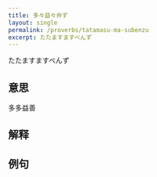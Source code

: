 ```yaml
---
title: 多々益々弁ず
layout: single
permalink: /proverbs/tatamasu-ma-subenzu
excerpt: たたますますべんず
---
```


たたますますべんず

## 意思

多多益善

## 解释

## 例句


